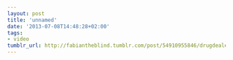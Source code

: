 ```yaml
---
layout: post
title: 'unnamed'
date: '2013-07-08T14:48:28+02:00'
tags:
- video
tumblr_url: http://fabiantheblind.tumblr.com/post/54910955846/drugdealers-saz
---
```

